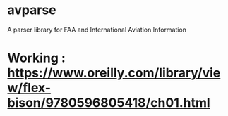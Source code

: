 # avparse
A parser library for FAA and International Aviation Information

# Working : https://www.oreilly.com/library/view/flex-bison/9780596805418/ch01.html
